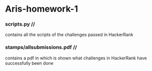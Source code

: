 # Aris-homework-1
### scripts.py //
contains all the scripts of the challenges passed in HackerRank
### stamps/allsubmissions.pdf //
contains a pdf in which is shown what challenges in HackerRank have successfully been done
